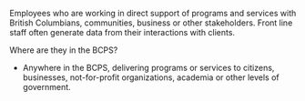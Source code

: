 Employees who are working in direct support of programs and services with British Columbians, communities, business or other stakeholders. Front line staff often generate data from their interactions with clients.

Where are they in the BCPS?
* Anywhere in the BCPS, delivering programs or services to citizens, businesses, not-for-profit organizations, academia or other levels of government. 